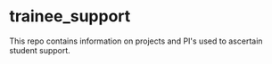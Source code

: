 # trainee_support
This repo contains information on projects and PI's used to ascertain student support.
